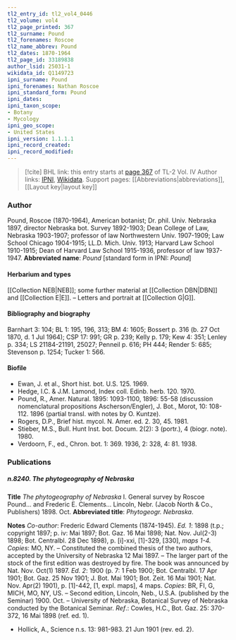 ```yaml
---
tl2_entry_id: tl2_vol4_0446
tl2_volume: vol4
tl2_page_printed: 367
tl2_surname: Pound
tl2_forenames: Roscoe
tl2_name_abbrev: Pound
tl2_dates: 1870-1964
tl2_page_id: 33189838
author_lsid: 25031-1
wikidata_id: Q1149723
ipni_surname: Pound
ipni_forenames: Nathan Roscoe
ipni_standard_form: Pound
ipni_dates: 
ipni_taxon_scope: 
- Botany
- Mycology
ipni_geo_scope: 
- United States
ipni_version: 1.1.1.1
ipni_record_created: 
ipni_record_modified:
---
```


> [!cite] BHL link: this entry starts at [page 367](https://www.biodiversitylibrary.org/page/33189838) of TL-2 Vol. IV
> Author links: [IPNI](https://www.ipni.org/a/25031-1), [Wikidata](https://www.wikidata.org/wiki/Q1149723). Support pages: [[Abbreviations|abbreviations]], [[Layout key|layout key]]

### Author

Pound, Roscoe (1870-1964), American botanist; Dr. phil. Univ. Nebraska 1897, director Nebraska bot. Survey 1892-1903; Dean College of Law, Nebraska 1903-1907; professor of law Northwestern Univ. 1907-1909; Law School Chicago 1904-1915; LL.D. Mich. Univ. 1913; Harvard Law School 1910-1915; Dean of Harvard Law School 1915-1936, professor of law 1937-1947. 
**Abbreviated name**: *Pound* \[standard form in IPNI: *Pound*\]

#### Herbarium and types

[[Collection NEB|NEB]]; some further material at [[Collection DBN|DBN]] and [[Collection E|E]]. – Letters and portrait at [[Collection G|G]].

#### Bibliography and biography

Barnhart 3: 104; BL 1: 195, 196, 313; BM 4: 1605; Bossert p. 316 (b. 27 Oct 1870, d. 1 Jul 1964); CSP 17: 991; GR p. 239; Kelly p. 179; Kew 4: 351; Lenley p. 334; LS 21184-21191, 25027; Penneil p. 616; PH 444; Render 5: 685; Stevenson p. 1254; Tucker 1: 566.

#### Biofile

- Ewan, J. et al., Short hist. bot. U.S. 125. 1969.
- Hedge, I.C. & J.M. Lamond, Index coll. Edinb. herb. 120. 1970.
- Pound, R., Amer. Natural. 1895: 1093-1100, 1896: 55-58 (discussion nomenclatural propositions Ascherson/Engler), J. Bot., Morot, 10: 108-112. 1896 (partial transl. with notes by O. Kuntze).
- Rogers, D.P., Brief hist. mycol. N. Amer. ed. 2. 30, 45. 1981.
- Stieber, M.S., Bull. Hunt Inst. bot. Docum. 2(2): 3 (portr.), 4 (biogr. note). 1980.
- Verdoorn, F., ed., Chron. bot. 1: 369. 1936, 2: 328, 4: 81. 1938.

### Publications

##### n.8240. The phytogeography of Nebraska

**Title**
*The phytogeography of Nebraska* I. General survey by Roscoe Pound... and Frederic E. Clements... Lincoln, Nebr. (Jacob North & Co., Publishers) 1898. Oct.
**Abbreviated title**: *Phytogeogr. Nebraska*.

**Notes**
*Co-author*: Frederic Edward Clements (1874-1945).
*Ed. 1*: 1898 (t.p.; copyright 1897; p. iv: Mai 1897; Bot. Gaz. 16 Mai 1898; Nat. Nov. Jul(2-3) 1898; Bot. Centralbl. 28 Dec 1898), p. \[i\]-xxi, \[1\]-329, \[330\], *maps 1-4. Copies*: MO, NY. – Constituted the combined thesis of the two authors, accepted by the University of Nebraska 12 Mai 1897. – The larger part of the stock of the first edition was destroyed by fire. The book was announced by Nat. Nov. Oct(1) 1897.
*Ed. 2*: 1900 (p. 7: 1 Feb 1900; Bot. Centralbl. 17 Apr 1901; Bot. Gaz. 25 Nov 1901; J. Bot. Mai 1901; Bot. Zeit. 16 Mai 1901; Nat. Nov. Apr(2) 1901), p. \[1\]-442, \[1, expl. maps\], 4 maps. *Copies*: BR, FI, G, MICH, MO, NY, US. – Second edition, Lincoln, Neb., U.S.A. (published by the Seminar) 1900. Oct. – University of Nebraska, Botanical Survey of Nebraska conducted by the Botanical Seminar.
*Ref*.: Cowles, H.C., Bot. Gaz. 25: 370-372, 16 Mai 1898 (ref. ed. 1).
- Hollick, A., Science n.s. 13: 981-983. 21 Jun 1901 (rev. ed. 2).

